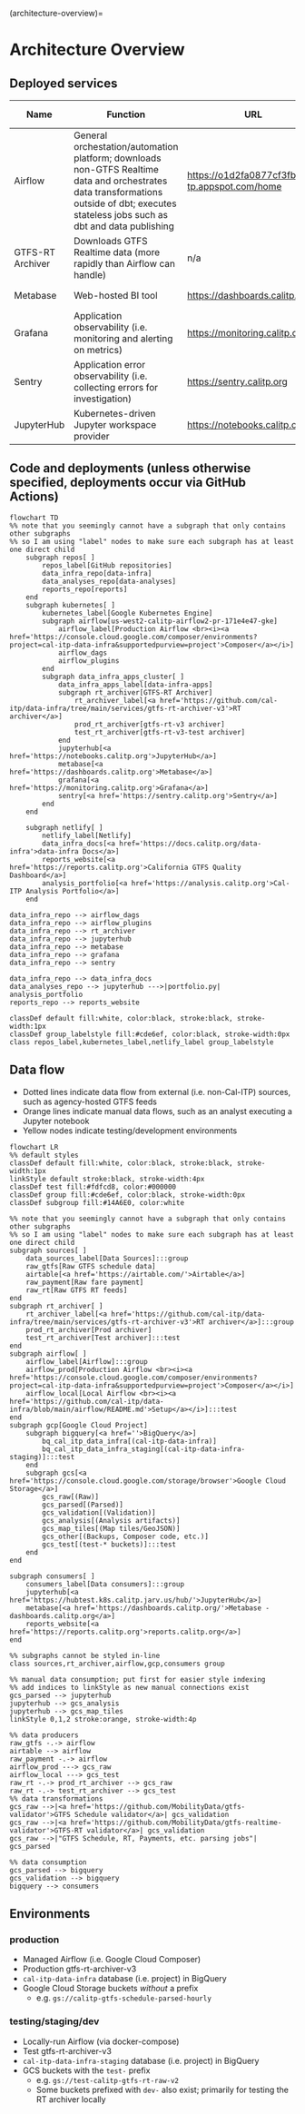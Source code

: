 (architecture-overview)=
# Architecture Overview

## Deployed services

| Name             | Function                                                                                                                                                                                 | URL                                            | Source code                                                                                         | K8s namespace      | Development/test environment? |
|------------------|------------------------------------------------------------------------------------------------------------------------------------------------------------------------------------------|------------------------------------------------|-----------------------------------------------------------------------------------------------------|--------------------|-------------------------------|
| Airflow          | General orchestation/automation platform; downloads non-GTFS Realtime data and orchestrates data transformations outside of dbt; executes stateless jobs such as dbt and data publishing | https://o1d2fa0877cf3fb10p-tp.appspot.com/home | https://github.com/cal-itp/data-infra/tree/main/airflow                                             | n/a                | Yes (local)                   |
| GTFS-RT Archiver | Downloads GTFS Realtime data (more rapidly than Airflow can handle)                                                                                                                      | n/a                                            | https://github.com/cal-itp/data-infra/tree/main/services/gtfs-rt-archiver-v3                        | gtfs-rt-v3         | Yes (gtfs-rt-v3-test)         |
| Metabase         | Web-hosted BI tool                                                                                                                                                                       | https://dashboards.calitp.org                  | https://github.com/cal-itp/data-infra/tree/main/kubernetes/apps/charts/metabase                     | metabase           | Yes (metabase-test)           |
| Grafana          | Application observability (i.e. monitoring and alerting on metrics)                                                                                                                      | https://monitoring.calitp.org                  | https://github.com/JarvusInnovations/cluster-template/tree/develop/k8s-common/grafana (via hologit) | monitoring-grafana | No                            |
| Sentry           | Application error observability (i.e. collecting errors for investigation)                                                                                                               | https://sentry.calitp.org                      | https://github.com/cal-itp/data-infra/tree/main/kubernetes/apps/charts/sentry                       | sentry             | No                            |
| JupyterHub       | Kubernetes-driven Jupyter workspace provider                                                                                                                                             | https://notebooks.calitp.org                   | https://github.com/cal-itp/data-infra/tree/main/kubernetes/apps/charts/jupyterhub                   | jupyterhub         | No                            |


## Code and deployments (unless otherwise specified, deployments occur via GitHub Actions)
```{mermaid}
flowchart TD
%% note that you seemingly cannot have a subgraph that only contains other subgraphs
%% so I am using "label" nodes to make sure each subgraph has at least one direct child
    subgraph repos[ ]
        repos_label[GitHub repositories]
        data_infra_repo[data-infra]
        data_analyses_repo[data-analyses]
        reports_repo[reports]
    end
    subgraph kubernetes[ ]
        kubernetes_label[Google Kubernetes Engine]
        subgraph airflow[us-west2-calitp-airflow2-pr-171e4e47-gke]
            airflow_label[Production Airflow <br><i><a href='https://console.cloud.google.com/composer/environments?project=cal-itp-data-infra&supportedpurview=project'>Composer</a></i>]
            airflow_dags
            airflow_plugins
        end
        subgraph data_infra_apps_cluster[ ]
            data_infra_apps_label[data-infra-apps]
            subgraph rt_archiver[GTFS-RT Archiver]
                rt_archiver_label[<a href='https://github.com/cal-itp/data-infra/tree/main/services/gtfs-rt-archiver-v3'>RT archiver</a>]
                prod_rt_archiver[gtfs-rt-v3 archiver]
                test_rt_archiver[gtfs-rt-v3-test archiver]
            end
            jupyterhub[<a href='https://notebooks.calitp.org'>JupyterHub</a>]
            metabase[<a href='https://dashboards.calitp.org'>Metabase</a>]
            grafana[<a href='https://monitoring.calitp.org'>Grafana</a>]
            sentry[<a href='https://sentry.calitp.org'>Sentry</a>]
        end
    end

    subgraph netlify[ ]
        netlify_label[Netlify]
        data_infra_docs[<a href='https://docs.calitp.org/data-infra'>data-infra Docs</a>]
        reports_website[<a href='https://reports.calitp.org'>California GTFS Quality Dashboard</a>]
        analysis_portfolio[<a href='https://analysis.calitp.org'>Cal-ITP Analysis Portfolio</a>]
    end

data_infra_repo --> airflow_dags
data_infra_repo --> airflow_plugins
data_infra_repo --> rt_archiver
data_infra_repo --> jupyterhub
data_infra_repo --> metabase
data_infra_repo --> grafana
data_infra_repo --> sentry

data_infra_repo --> data_infra_docs
data_analyses_repo --> jupyterhub --->|portfolio.py| analysis_portfolio
reports_repo --> reports_website

classDef default fill:white, color:black, stroke:black, stroke-width:1px
classDef group_labelstyle fill:#cde6ef, color:black, stroke-width:0px
class repos_label,kubernetes_label,netlify_label group_labelstyle
```

## Data flow
* Dotted lines indicate data flow from external (i.e. non-Cal-ITP) sources, such as agency-hosted GTFS feeds
* Orange lines indicate manual data flows, such as an analyst executing a Jupyter notebook
* Yellow nodes indicate testing/development environments
```{mermaid}
flowchart LR
%% default styles
classDef default fill:white, color:black, stroke:black, stroke-width:1px
linkStyle default stroke:black, stroke-width:4px
classDef test fill:#fdfcd8, color:#000000
classDef group fill:#cde6ef, color:black, stroke-width:0px
classDef subgroup fill:#14A6E0, color:white

%% note that you seemingly cannot have a subgraph that only contains other subgraphs
%% so I am using "label" nodes to make sure each subgraph has at least one direct child
subgraph sources[ ]
    data_sources_label[Data Sources]:::group
    raw_gtfs[Raw GTFS schedule data]
    airtable[<a href='https://airtable.com/'>Airtable</a>]
    raw_payment[Raw fare payment]
    raw_rt[Raw GTFS RT feeds]
end
subgraph rt_archiver[ ]
    rt_archiver_label[<a href='https://github.com/cal-itp/data-infra/tree/main/services/gtfs-rt-archiver-v3'>RT archiver</a>]:::group
    prod_rt_archiver[Prod archiver]
    test_rt_archiver[Test archiver]:::test
end
subgraph airflow[ ]
    airflow_label[Airflow]:::group
    airflow_prod[Production Airflow <br><i><a href='https://console.cloud.google.com/composer/environments?project=cal-itp-data-infra&supportedpurview=project'>Composer</a></i>]
    airflow_local[Local Airflow <br><i><a href='https://github.com/cal-itp/data-infra/blob/main/airflow/README.md'>Setup</a></i>]:::test
end
subgraph gcp[Google Cloud Project]
    subgraph bigquery[<a href=''>BigQuery</a>]
        bq_cal_itp_data_infra[(cal-itp-data-infra)]
        bq_cal_itp_data_infra_staging[(cal-itp-data-infra-staging)]:::test
    end
    subgraph gcs[<a href='https://console.cloud.google.com/storage/browser'>Google Cloud Storage</a>]
        gcs_raw[(Raw)]
        gcs_parsed[(Parsed)]
        gcs_validation[(Validation)]
        gcs_analysis[(Analysis artifacts)]
        gcs_map_tiles[(Map tiles/GeoJSON)]
        gcs_other[(Backups, Composer code, etc.)]
        gcs_test[(test-* buckets)]:::test
    end
end

subgraph consumers[ ]
    consumers_label[Data consumers]:::group
    jupyterhub[<a href='https://hubtest.k8s.calitp.jarv.us/hub/'>JupyterHub</a>]
    metabase[<a href='https://dashboards.calitp.org/'>Metabase - dashboards.calitp.org</a>]
    reports_website[<a href='https://reports.calitp.org'>reports.calitp.org</a>]
end

%% subgraphs cannot be styled in-line
class sources,rt_archiver,airflow,gcp,consumers group

%% manual data consumption; put first for easier style indexing
%% add indices to linkStyle as new manual connections exist
gcs_parsed --> jupyterhub
jupyterhub --> gcs_analysis
jupyterhub --> gcs_map_tiles
linkStyle 0,1,2 stroke:orange, stroke-width:4p

%% data producers
raw_gtfs -.-> airflow
airtable --> airflow
raw_payment -.-> airflow
airflow_prod ---> gcs_raw
airflow_local ---> gcs_test
raw_rt -.-> prod_rt_archiver --> gcs_raw
raw_rt -.-> test_rt_archiver --> gcs_test
%% data transformations
gcs_raw -->|<a href='https://github.com/MobilityData/gtfs-validator'>GTFS Schedule validator</a>| gcs_validation
gcs_raw -->|<a href='https://github.com/MobilityData/gtfs-realtime-validator'>GTFS-RT validator</a>| gcs_validation
gcs_raw -->|"GTFS Schedule, RT, Payments, etc. parsing jobs"| gcs_parsed

%% data consumption
gcs_parsed --> bigquery
gcs_validation --> bigquery
bigquery --> consumers
```


## Environments
### production
* Managed Airflow (i.e. Google Cloud Composer)
* Production gtfs-rt-archiver-v3
* `cal-itp-data-infra` database (i.e. project) in BigQuery
* Google Cloud Storage buckets _without_ a prefix
    * e.g. `gs://calitp-gtfs-schedule-parsed-hourly`


### testing/staging/dev
* Locally-run Airflow (via docker-compose)
* Test gtfs-rt-archiver-v3
* `cal-itp-data-infra-staging` database (i.e. project) in BigQuery
* GCS buckets with the `test-` prefix
    * e.g. `gs://test-calitp-gtfs-rt-raw-v2`
    * Some buckets prefixed with `dev-` also exist; primarily for testing the RT archiver locally
